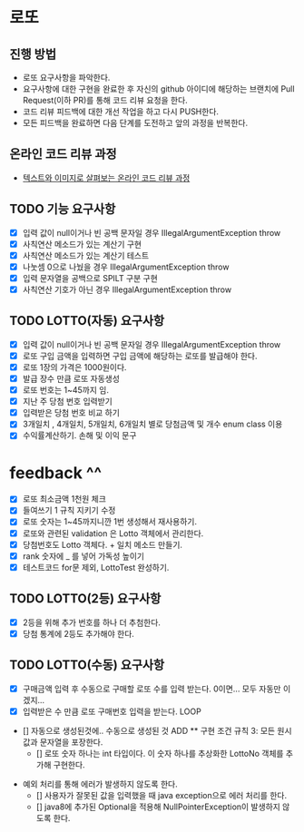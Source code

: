 # 로또
## 진행 방법
* 로또 요구사항을 파악한다.
* 요구사항에 대한 구현을 완료한 후 자신의 github 아이디에 해당하는 브랜치에 Pull Request(이하 PR)를 통해 코드 리뷰 요청을 한다.
* 코드 리뷰 피드백에 대한 개선 작업을 하고 다시 PUSH한다.
* 모든 피드백을 완료하면 다음 단계를 도전하고 앞의 과정을 반복한다.

## 온라인 코드 리뷰 과정
* [텍스트와 이미지로 살펴보는 온라인 코드 리뷰 과정](https://github.com/next-step/nextstep-docs/tree/master/codereview)

## TODO 기능 요구사항
* [x] 입력 값이 null이거나 빈 공백 문자일 경우 IllegalArgumentException throw
* [x] 사칙연산 메소드가 있는 계산기 구현
* [x] 사칙연산 메소드가 있는 계산기 테스트
* [x] 나눗셈 0으로 나눴을 경우 IllegalArgumentException throw 
* [x] 입력 문자열을 공백으로 SPILT 구분 구현
* [x] 사칙연산 기호가 아닌 경우 IllegalArgumentException throw

## TODO LOTTO(자동) 요구사항
* [x] 입력 값이 null이거나 빈 공백 문자일 경우 IllegalArgumentException throw
* [x] 로또 구입 금액을 입력하면 구입 금액에 해당하는 로또를 발급해야 한다.
* [x] 로또 1장의 가격은 1000원이다.
* [x] 발급 장수 만큼 로또 자동생성
* [x] 로또 번호는 1~45까지 임.
* [x] 지난 주 당첨 번호 입력받기
* [x] 입력받은 당첨 번호 비교 하기
* [x] 3개일치 , 4개일치, 5개일치, 6개일치 별로 당첨금액 및 개수 enum class 이용
* [x] 수익률계산하기. 손해 및 이익 문구 
# feedback ^^
* [x] 로또 최소금액 1천원 체크 
* [x] 들여쓰기 1 규칙 지키기 수정
* [x] 로또 숫자는 1~45까지니깐 1번 생성해서 재사용하기.
* [x] 로또와 관련된 validation 은 Lotto 객체에서 관리한다.
* [x] 당첨번호도 Lotto 객체다. + 일치 메소드 만들기.
* [x] rank 숫자에 _ 를 넣어 가독성 높이기
* [x] 테스트코드 for문 제외, LottoTest 완성하기.

## TODO LOTTO(2등) 요구사항
* [x] 2등을 위해 추가 번호를 하나 더 추첨한다.
* [x] 당첨 통계에 2등도 추가해야 한다.

## TODO LOTTO(수동) 요구사항
* [x] 구매금액 입력 후 수동으로 구매할 로또 수를 입력 받는다. 0이면... 모두 자동만 이겠지...
* [x] 입력받은 수 만큼 로또 구매번호 입력을 받는다. LOOP
* [] 자동으로 생성된것에.. 수동으로 생성된 것 ADD
  ** 구현 조건
  규칙 3: 모든 원시값과 문자열을 포장한다.
    * [] 로또 숫자 하나는 int 타입이다. 이 숫자 하나를 추상화한 LottoNo 객체를 추가해 구현한다.
- 예외 처리를 통해 에러가 발생하지 않도록 한다.
    * [] 사용자가 잘못된 값을 입력했을 때 java exception으로 에러 처리를 한다.
    * [] java8에 추가된 Optional을 적용해 NullPointerException이 발생하지 않도록 한다.
